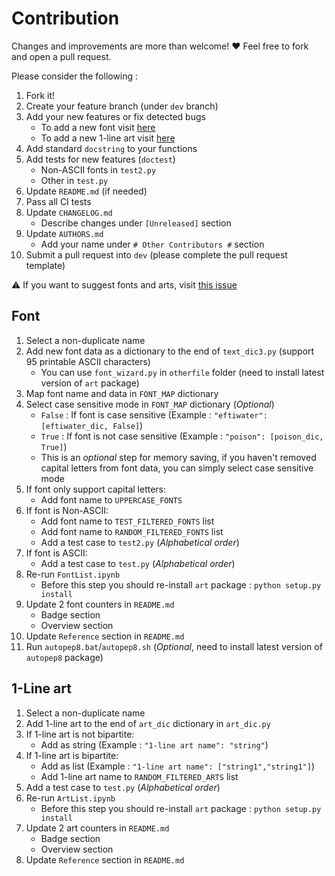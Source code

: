 # Contribution			

Changes and improvements are more than welcome! ❤️ Feel free to fork and open a pull request.

Please consider the following :

1. Fork it!
2. Create your feature branch (under `dev` branch)
3. Add your new features or fix detected bugs
	- To add a new font visit [here](#font)
	- To add a new 1-line art visit [here](#1-line-art)
4. Add standard `docstring` to your functions
5. Add tests for new features (`doctest`)
	- Non-ASCII fonts in `test2.py`
	- Other in `test.py`
6. Update `README.md` (if needed)
7. Pass all CI tests
8. Update `CHANGELOG.md`
	- Describe changes under `[Unreleased]` section
9. Update `AUTHORS.md`
	- Add your name under `# Other Contributors #` section
10. Submit a pull request into `dev` (please complete the pull request template)

⚠️ If you want to suggest fonts and arts, visit [this issue](https://github.com/sepandhaghighi/art/issues/59)

## Font

1. Select a non-duplicate name
2. Add new font data as a dictionary to the end of `text_dic3.py` (support 95 printable ASCII characters)
	- You can use `font_wizard.py` in `otherfile` folder (need to install latest version of `art` package)
3. Map font name and data in `FONT_MAP` dictionary
4. Select case sensitive mode in `FONT_MAP` dictionary (*Optional*)
	- `False` : If font is case sensitive (Example : ```"eftiwater": [eftiwater_dic, False]```)
	- `True` : If font is not case sensitive (Example : ```"poison": [poison_dic, True]```)
	- This is an *optional* step for memory saving, if you haven't removed capital letters from font data, you can simply select case sensitive mode
5. If font only support capital letters:
	- Add font name to `UPPERCASE_FONTS`
6. If font is Non-ASCII:
	- Add font name to `TEST_FILTERED_FONTS` list
	- Add font name to `RANDOM_FILTERED_FONTS` list
	- Add a test case to `test2.py` (*Alphabetical order*)
7. If font is ASCII:
	- Add a test case to `test.py` (*Alphabetical order*) 
8. Re-run `FontList.ipynb`
	- Before this step you should re-install `art` package : ```python setup.py install```
9. Update 2 font counters in `README.md`
	- Badge section
	- Overview section
10. Update `Reference` section in `README.md`
11. Run `autopep8.bat`/`autopep8.sh` (*Optional*, need to install latest version of `autopep8` package)


## 1-Line art

1. Select a non-duplicate name
2. Add 1-line art to the end of ‍`art_dic` dictionary in `art_dic.py`
3. If 1-line art is not bipartite:
	- Add as string (Example : ```"1-line art name": "string"```)
4. If 1-line art is bipartite:
	- Add as list (Example : ```"1-line art name": ["string1","string1"]```)
	- Add 1-line art name to `RANDOM_FILTERED_ARTS` list
5. Add a test case to `test.py` (*Alphabetical order*)  
6. Re-run `ArtList.ipynb`
	- Before this step you should re-install `art` package : ```python setup.py install```
7. Update 2 art counters in `README.md`
	- Badge section
	- Overview section
8. Update `Reference` section in `README.md`

